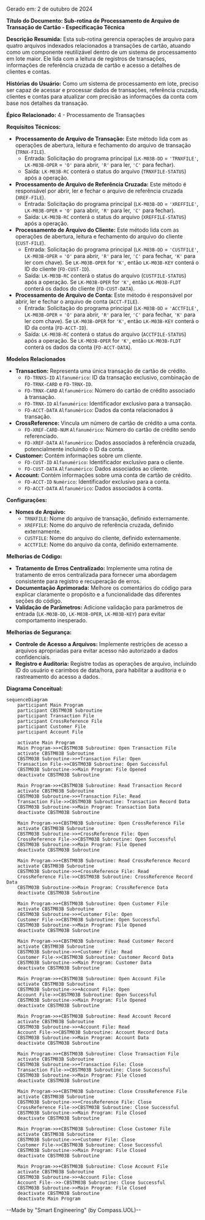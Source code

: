 Gerado em: 2 de outubro de 2024

**Título do Documento: Sub-rotina de Processamento de Arquivo de Transação de Cartão - Especificação Técnica**

**Descrição Resumida:**
Esta sub-rotina gerencia operações de arquivo para quatro arquivos indexados relacionados a transações de cartão, atuando como um componente reutilizável dentro de um sistema de processamento em lote maior. Ele lida com a leitura de registros de transações, informações de referência cruzada de cartão e acesso a detalhes de clientes e contas.

**Histórias do Usuário:**
Como um sistema de processamento em lote, preciso ser capaz de acessar e processar dados de transações, referência cruzada, clientes e contas para atualizar com precisão as informações da conta com base nos detalhes da transação.

**Épico Relacionado:**
4 - Processamento de Transações

**Requisitos Técnicos:**
- **Processamento de Arquivo de Transação:** Este método lida com as operações de abertura, leitura e fechamento do arquivo de transação (`TRNX-FILE`). 
  - Entrada: Solicitação do programa principal (`LK-M03B-DD` = `'TRNXFILE'`, `LK-M03B-OPER` = `'O'` para abrir, `'R'` para ler, `'C'` para fechar).
  - Saída:  `LK-M03B-RC` conterá o status do arquivo (`TRNXFILE-STATUS`) após a operação.
- **Processamento de Arquivo de Referência Cruzada:** Este método é responsável por abrir, ler e fechar o arquivo de referência cruzada (`XREF-FILE`).
  - Entrada: Solicitação do programa principal (`LK-M03B-DD` = `'XREFFILE'`, `LK-M03B-OPER` = `'O'` para abrir, `'R'` para ler, `'C'` para fechar).
  - Saída: `LK-M03B-RC` conterá o status do arquivo (`XREFFILE-STATUS`) após a operação.
- **Processamento de Arquivo do Cliente:**  Este método lida com as operações de abertura, leitura e fechamento do arquivo do cliente (`CUST-FILE`).
  - Entrada: Solicitação do programa principal (`LK-M03B-DD` = `'CUSTFILE'`, `LK-M03B-OPER` = `'O'` para abrir, `'R'` para ler, `'C'` para fechar, `'K'` para ler com chave). Se `LK-M03B-OPER` for `'K'`, então `LK-M03B-KEY` conterá o ID do cliente (`FD-CUST-ID`).
  - Saída: `LK-M03B-RC` conterá o status do arquivo (`CUSTFILE-STATUS`) após a operação. Se `LK-M03B-OPER` for `'K'`, então `LK-M03B-FLDT` conterá os dados do cliente (`FD-CUST-DATA`).
- **Processamento de Arquivo de Conta:** Este método é responsável por abrir, ler e fechar o arquivo de conta (`ACCT-FILE`).
  - Entrada: Solicitação do programa principal (`LK-M03B-DD` = `'ACCTFILE'`, `LK-M03B-OPER` = `'O'` para abrir, `'R'` para ler, `'C'` para fechar, `'K'` para ler com chave). Se `LK-M03B-OPER` for `'K'`, então `LK-M03B-KEY` conterá o ID da conta (`FD-ACCT-ID`).
  - Saída: `LK-M03B-RC` conterá o status do arquivo (`ACCTFILE-STATUS`) após a operação. Se `LK-M03B-OPER` for `'K'`, então `LK-M03B-FLDT` conterá os dados da conta (`FD-ACCT-DATA`).

**Modelos Relacionados**
- **Transaction:** Representa uma única transação de cartão de crédito.
  - `FD-TRNXS-ID` `Alfanumérico`: ID da transação exclusivo, combinação de `FD-TRNX-CARD` e `FD-TRNX-ID`.
  - `FD-TRNX-CARD` `Alfanumérico`: Número do cartão de crédito associado à transação.
  - `FD-TRNX-ID` `Alfanumérico`: Identificador exclusivo para a transação.
  - `FD-ACCT-DATA` `Alfanumérico`: Dados da conta relacionados à transação.
- **CrossReference:** Vincula um número de cartão de crédito a uma conta.
  - `FD-XREF-CARD-NUM` `Alfanumérico`: Número do cartão de crédito sendo referenciado.
  - `FD-XREF-DATA` `Alfanumérico`: Dados associados à referência cruzada, potencialmente incluindo o ID da conta.
- **Customer:** Contém informações sobre um cliente.
  - `FD-CUST-ID` `Alfanumérico`: Identificador exclusivo para o cliente.
  - `FD-CUST-DATA` `Alfanumérico`: Dados associados ao cliente.
- **Account:** Contém informações sobre uma conta de cartão de crédito.
  - `FD-ACCT-ID` `Numérico`: Identificador exclusivo para a conta.
  - `FD-ACCT-DATA` `Alfanumérico`: Dados associados à conta.

**Configurações:**
- **Nomes de Arquivo:**
  - `TRNXFILE`:  Nome do arquivo de transação, definido externamente.
  - `XREFFILE`: Nome do arquivo de referência cruzada, definido externamente.
  - `CUSTFILE`: Nome do arquivo do cliente, definido externamente.
  - `ACCTFILE`: Nome do arquivo da conta, definido externamente.

**Melhorias de Código:**
- **Tratamento de Erros Centralizado:** Implemente uma rotina de tratamento de erros centralizada para fornecer uma abordagem consistente para registro e recuperação de erros.
- **Documentação Aprimorada:** Melhore os comentários do código para explicar claramente o propósito e a funcionalidade das diferentes seções do código.
- **Validação de Parâmetros:** Adicione validação para parâmetros de entrada (`LK-M03B-DD`, `LK-M03B-OPER`, `LK-M03B-KEY`) para evitar comportamento inesperado.

**Melhorias de Segurança:**
- **Controle de Acesso a Arquivos:** Implemente restrições de acesso a arquivos apropriadas para evitar acesso não autorizado a dados confidenciais.
- **Registro e Auditoria:** Registre todas as operações de arquivo, incluindo ID do usuário e carimbos de data/hora, para habilitar a auditoria e o rastreamento do acesso a dados.

**Diagrama Conceitual:**
```mermaid
sequenceDiagram
    participant Main Program
    participant CBSTM03B Subroutine
    participant Transaction File
    participant CrossReference File
    participant Customer File
    participant Account File

    activate Main Program
    Main Program->>+CBSTM03B Subroutine: Open Transaction File
    activate CBSTM03B Subroutine
    CBSTM03B Subroutine->>+Transaction File: Open
    Transaction File->>CBSTM03B Subroutine: Open Successful
    CBSTM03B Subroutine->>Main Program: File Opened
    deactivate CBSTM03B Subroutine

    Main Program->>+CBSTM03B Subroutine: Read Transaction Record
    activate CBSTM03B Subroutine
    CBSTM03B Subroutine->>+Transaction File: Read
    Transaction File->>CBSTM03B Subroutine: Transaction Record Data
    CBSTM03B Subroutine->>Main Program: Transaction Data
    deactivate CBSTM03B Subroutine

    Main Program->>+CBSTM03B Subroutine: Open CrossReference File
    activate CBSTM03B Subroutine
    CBSTM03B Subroutine->>+CrossReference File: Open
    CrossReference File->>CBSTM03B Subroutine: Open Successful
    CBSTM03B Subroutine->>Main Program: File Opened
    deactivate CBSTM03B Subroutine

    Main Program->>+CBSTM03B Subroutine: Read CrossReference Record
    activate CBSTM03B Subroutine
    CBSTM03B Subroutine->>+CrossReference File: Read
    CrossReference File->>CBSTM03B Subroutine: CrossReference Record Data
    CBSTM03B Subroutine->>Main Program: CrossReference Data
    deactivate CBSTM03B Subroutine

    Main Program->>+CBSTM03B Subroutine: Open Customer File
    activate CBSTM03B Subroutine
    CBSTM03B Subroutine->>+Customer File: Open
    Customer File->>CBSTM03B Subroutine: Open Successful
    CBSTM03B Subroutine->>Main Program: File Opened
    deactivate CBSTM03B Subroutine

    Main Program->>+CBSTM03B Subroutine: Read Customer Record
    activate CBSTM03B Subroutine
    CBSTM03B Subroutine->>+Customer File: Read
    Customer File->>CBSTM03B Subroutine: Customer Record Data
    CBSTM03B Subroutine->>Main Program: Customer Data
    deactivate CBSTM03B Subroutine

    Main Program->>+CBSTM03B Subroutine: Open Account File
    activate CBSTM03B Subroutine
    CBSTM03B Subroutine->>+Account File: Open
    Account File->>CBSTM03B Subroutine: Open Successful
    CBSTM03B Subroutine->>Main Program: File Opened 
    deactivate CBSTM03B Subroutine

    Main Program->>+CBSTM03B Subroutine: Read Account Record
    activate CBSTM03B Subroutine
    CBSTM03B Subroutine->>+Account File: Read
    Account File->>CBSTM03B Subroutine: Account Record Data
    CBSTM03B Subroutine->>Main Program: Account Data
    deactivate CBSTM03B Subroutine
    
    Main Program->>+CBSTM03B Subroutine: Close Transaction File
    activate CBSTM03B Subroutine
    CBSTM03B Subroutine->>+Transaction File: Close
    Transaction File->>CBSTM03B Subroutine: Close Successful
    CBSTM03B Subroutine->>Main Program: File Closed
    deactivate CBSTM03B Subroutine

    Main Program->>+CBSTM03B Subroutine: Close CrossReference File
    activate CBSTM03B Subroutine
    CBSTM03B Subroutine->>+CrossReference File: Close
    CrossReference File->>CBSTM03B Subroutine: Close Successful
    CBSTM03B Subroutine->>Main Program: File Closed
    deactivate CBSTM03B Subroutine

    Main Program->>+CBSTM03B Subroutine: Close Customer File
    activate CBSTM03B Subroutine
    CBSTM03B Subroutine->>+Customer File: Close
    Customer File->>CBSTM03B Subroutine: Close Successful
    CBSTM03B Subroutine->>Main Program: File Closed
    deactivate CBSTM03B Subroutine

    Main Program->>+CBSTM03B Subroutine: Close Account File
    activate CBSTM03B Subroutine
    CBSTM03B Subroutine->>+Account File: Close
    Account File-->>-CBSTM03B Subroutine: Close Successful
    CBSTM03B Subroutine->>Main Program: File Closed
    deactivate CBSTM03B Subroutine
    deactivate Main Program
```

--Made by "Smart Engineering" (by Compass.UOL)--
